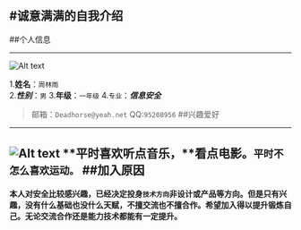 #诚意满满的自我介绍
---
##个人信息


----------
![Alt text](./游离地球之外_109951163036494100.jpg)


1.**姓名**：`周林雨`           
2.***性别***：`男`
3.**年级**：`一年级`
4.`专业`：***信息安全***

> 邮箱：`Deadhorse@yeah.net`
> QQ:`95208956`
##兴趣爱好
---
![Alt text](./3101576_6.jpg)
**平时喜欢听点音乐，**看点电影。`平时不怎么喜欢运动。`
##加入原因
---
**本人对安全比较感兴趣，已经决定投身`技术方向`非设计或产品等方向。但是只有兴趣，没有什么基础也没什么天赋，不擅交流也不擅合作。希望加入得以提升锻炼自己。无论交流合作还是能力技术都能有一定提升。**